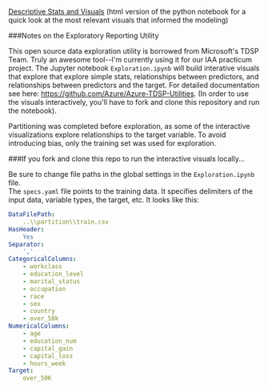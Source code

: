 [Descriptive Stats and Visuals](http://htmlpreview.github.io/?https://github.com/dinicholson/data-scientist-exercise01/blob/master/exploration/Descriptive%20Stats%20and%20Visuals.html)
(html version of the python notebook for a quick look at the most relevant visuals that informed the modeling) 



###Notes on the Exploratory Reporting Utility

This open source data exploration utility is borrowed from Microsoft's TDSP Team. Truly an awesome tool--I'm currently using it for our IAA practicum project. The Jupyter notebook `Exploration.ipynb` will build interative visuals that explore that explore simple stats, relationships between predictors, and relationships between predictors and the target. For detailed documentation see here: https://github.com/Azure/Azure-TDSP-Utilities. (In order to use the visuals interactively, you'll have to fork and clone this repository and run the notebook).

Partitioning was completed before exploration, as some of the interactive visualizations explore relationships to the target variable. To avoid introducing bias, only the training set was used for exploration. 


###If you fork and clone this repo to run the interactive visuals locally...

Be sure to change file paths in the global settings in the `Exploration.ipynb` file.  
The `specs.yaml` file points to the training data. It specifies delimiters of the input data, variable types, the target, etc. It looks like this:

```yaml
DataFilePath:
    ..\\partition\\train.csv
HasHeader:
    Yes
Separator:
    ','
CategoricalColumns:
    - workclass
    - education_level
    - marital_status
    - occupation
    - race
    - sex
    - country
    - over_50k
NumericalColumns:
    - age 
    - education_num
    - capital_gain
    - capital_loss
    - hours_week
Target:
    over_50K

```

